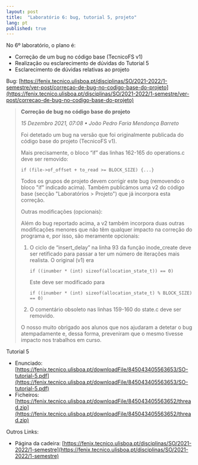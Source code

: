 ```yaml
---
layout: post
title:  "Laboratório 6: bug, tutorial 5, projeto"
lang: pt
published: true
---
```


No 6º laboratório, o plano é:
- Correção de um bug no código base (TecnicoFS v1)
- Realização ou esclarecimento de dúvidas do Tutorial 5
- Esclarecimento de dúvidas relativas ao projeto

Bug: [https://fenix.tecnico.ulisboa.pt/disciplinas/SO/2021-2022/1-semestre/ver-post/correcao-de-bug-no-codigo-base-do-projeto](https://fenix.tecnico.ulisboa.pt/disciplinas/SO/2021-2022/1-semestre/ver-post/correcao-de-bug-no-codigo-base-do-projeto)
> **Correção de bug no código base do projeto**
>
> _15 Dezembro 2021, 07:08 • João Pedro Faria Mendonça Barreto_
>
> Foi detetado um bug na versão que foi originalmente publicada do código base do projeto (TecnicoFS v1).
> 
> Mais precisamente, o bloco “if” das linhas 162-165 do operations.c deve ser removido:
> 
> `if (file->of_offset + to_read >= BLOCK_SIZE) {...}`
> 
> Todos os grupos de projeto devem corrigir este bug (removendo o bloco "if" indicado acima).
> Também publicámos uma v2 do código base (secção "Laboratórios > Projeto") que já incorpora esta correção.
> 
> Outras modificações (opcionais):
>
> Além do bug reportado acima, a v2 também incorpora duas outras modificações menores que não têm qualquer impacto na correção do programa e, por isso, são meramente opcionais:
> 
> 1. O ciclo de “insert_delay” na linha 93 da função inode_create deve ser retificado para passar a ter um número de iterações mais realista.
> O original (v1) era 
> 
> 		`if ((inumber * (int) sizeof(allocation_state_t)) == 0)`
> 
> 		Este deve ser modificado para
> 
> 		`if ((inumber * (int) sizeof(allocation_state_t) % BLOCK_SIZE) == 0)`
> 
> 
> 2. O comentário obsoleto nas linhas 159-160 do state.c deve ser removido.
> 
> 
> O nosso muito obrigado aos alunos que nos ajudaram a detetar o bug atempadamente e, dessa forma, preveniram que o mesmo tivesse impacto nos trabalhos em curso.

Tutorial 5
- Enunciado: [https://fenix.tecnico.ulisboa.pt/downloadFile/845043405563653/SO-tutorial-5.pdf](https://fenix.tecnico.ulisboa.pt/downloadFile/845043405563653/SO-tutorial-5.pdf)
- Ficheiros: [https://fenix.tecnico.ulisboa.pt/downloadFile/845043405563652/thread.zip](https://fenix.tecnico.ulisboa.pt/downloadFile/845043405563652/thread.zip)

Outros Links:
- Página da cadeira: [https://fenix.tecnico.ulisboa.pt/disciplinas/SO/2021-2022/1-semestre](https://fenix.tecnico.ulisboa.pt/disciplinas/SO/2021-2022/1-semestre)
